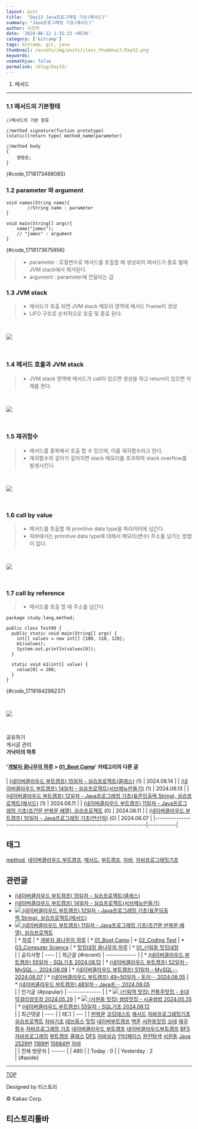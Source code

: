 ```yaml
---
layout: post
title:  "Day13 Java프로그래밍 기초(메서드)"
summary: "Java프로그래밍 기초(메서드)"
author: 이건학
date: '2024-06-12 1:35:23 +0530'
category: ['bitcamp']
tags: bitcamp, git, java
thumbnail: /assets/img/posts/class_thumbnail/Day12.png
keywords: 
usemathjax: false
permalink: /blog/Day13/
---
```


1. 메서드
------

### 1.1 메서드의 기본형태

    //메서드의 기본 종류

    //method signature(fuction prototype)
    (static)[return type] method_name(parameter)

    //method body
    {
    	명령문; 
    }

{#code_1718173468085}

### 1.2 parameter 와 argument

    void names(String name){
    		//String name : parameter
    }

    void main(String[] args){
    	name("james");
        // "james" : argument
    }

{#code_1718173675956}

> - parameter : 로컬변수로 메서드를 호출할 때 생성되어 메서드가 종료 될때 JVM stack에서 제거된다.   
> - argument : parameter에 전달되는 값

### 1.3 JVM stack

> - 매서드가 호출 되면 JVM stack 메모리 영역에 메서드 Frame이 생성   
> - LIFO 구조로 순차적으로 호출 및 종료 된다.

<br />

![](https://blog.kakaocdn.net/dn/bE5PLz/btsHWUwmV5w/oeasRwMYp0O2ftwI3JtzkK/img.png)

<br />

### 1.4 메서드 호출과 JVM stack

> - JVM stack 영역에 메서드가 call이 있으면 생성을 하고 return이 있으면 삭제를 한다.

<br />

![](https://blog.kakaocdn.net/dn/bFL6ZY/btsHW28NBjq/EKcjItPKL7N5rbyTmbLQU0/img.png)

<br />

### 1.5 재귀함수

> - 메서드를 중복해서 호출 할 수 있으며, 이를 재귀함수라고 한다.   
> - 재귀함수의 깊이가 깊어지면 stack 메모리를 초과하여 stack overflow를 발생시킨다.

<br />

![](https://blog.kakaocdn.net/dn/FiVg8/btsHWxaq9LW/aoTw9Y1XqFsWDcLkwhzm2k/img.png)

<br />

### 1.6 call by value

> - 메서드를 호출할 때 primitive data type을 파라미터에 넘긴다.  
> - 자바에서는 primitive data type에 대해서 메모리(변수) 주소를 넘기는 방법이 없다.

<br />

![](https://blog.kakaocdn.net/dn/bMhPGW/btsHXNDhU7z/L9Gy8TyIqDUuYoV6NjS3Hk/img.png)

<br />

### 1.7 call by reference

> - 메서드를 호출 할 때 주소를 넘긴다.

    package study.lang.method;

    public class Test09 {
      public static void main(String[] args) {
        int[] values = new int[] {100, 110, 120};
        m1(values);
        System.out.println(values[0]);
      }

      static void m1(int[] value) {
        value[0] = 200;
      }
    }

{#code_1718184296237}

<br />

![](https://blog.kakaocdn.net/dn/sJqii/btsHWgtpaPQ/uBVgofwcI9175W1lhqfJpk/img.png)

<br />

공유하기  
게시글 관리  
**거낙이의 하루**  

#### '[개발자 꿈나무의 하루](/category/%EA%B0%9C%EB%B0%9C%EC%9E%90%20%EA%BF%88%EB%82%98%EB%AC%B4%EC%9D%98%20%ED%95%98%EB%A3%A8) \> [01_Boot Camp](/category/%EA%B0%9C%EB%B0%9C%EC%9E%90%20%EA%BF%88%EB%82%98%EB%AC%B4%EC%9D%98%20%ED%95%98%EB%A3%A8/01_Boot%20Camp)' 카테고리의 다른 글

|               [(네이버클라우드 부트캠프) 15일차 - 실습프로젝트(클래스)](/29) (1)               | 2024.06.14 |
|             [(네이버클라우드 부트캠프) 14일차 - 실습프로젝트(서브메뉴만들기)](/28) (1)             | 2024.06.13 |
| [(네이버클라우드 부트캠프) 12일차 - Java프로그래밍 기초(표준입출력,String), 실습프로젝트(메서드)](/24) (1) | 2024.06.11 |
|    [(네이버클라우드 부트캠프) 11일차 - Java프로그래밍 기초(조건문,반복문,배열), 실습프로젝트](/23) (0)     | 2024.06.11 |
|            [(네이버클라우드 부트캠프) 10일차 - Java프로그래밍 기초(연산자)](/21) (0)            | 2024.06.07 |
|--------------------------------------------------------------------------|------------|

태그
---

[method](/tag/method), [네이버클라우드 부트캠프](/tag/%EB%84%A4%EC%9D%B4%EB%B2%84%ED%81%B4%EB%9D%BC%EC%9A%B0%EB%93%9C%20%EB%B6%80%ED%8A%B8%EC%BA%A0%ED%94%84), [메서드](/tag/%EB%A9%94%EC%84%9C%EB%93%9C), [부트캠프](/tag/%EB%B6%80%ED%8A%B8%EC%BA%A0%ED%94%84), [자바](/tag/%EC%9E%90%EB%B0%94), [자바프로그래밍기초](/tag/%EC%9E%90%EB%B0%94%ED%94%84%EB%A1%9C%EA%B7%B8%EB%9E%98%EB%B0%8D%EA%B8%B0%EC%B4%88)  

관련글
---

* [(네이버클라우드 부트캠프) 15일차 - 실습프로젝트(클래스)](/29?category=1221658)
* [(네이버클라우드 부트캠프) 14일차 - 실습프로젝트(서브메뉴만들기)](/28?category=1221658)
* [![](//i1.daumcdn.net/thumb/C176x120/?fname=https://img1.daumcdn.net/thumb/R750x0/?scode=mtistory2&fname=https%3A%2F%2Fblog.kakaocdn.net%2Fdn%2FcBCvjP%2FbtsHUPoXmB3%2Fvk5fHumqkypycsVKv7gwy1%2Fimg.png) (네이버클라우드 부트캠프) 12일차 - Java프로그래밍 기초(표준입출력,String), 실습프로젝트(메서드)](/24?category=1221658)
* [![](//i1.daumcdn.net/thumb/C176x120/?fname=https://img1.daumcdn.net/thumb/R750x0/?scode=mtistory2&fname=https%3A%2F%2Fblog.kakaocdn.net%2Fdn%2F7pA4y%2FbtsHUVaHLyh%2F0vmtU7jkvxtf4Sa0NFn5I0%2Fimg.png) (네이버클라우드 부트캠프) 11일차 - Java프로그래밍 기초(조건문,반복문,배열), 실습프로젝트](/23?category=1221658)  
| * [하루](/category)
|   * [개발자 꿈나무의 하루](/category/%EA%B0%9C%EB%B0%9C%EC%9E%90%20%EA%BF%88%EB%82%98%EB%AC%B4%EC%9D%98%20%ED%95%98%EB%A3%A8)
|     * [01_Boot Camp](/category/%EA%B0%9C%EB%B0%9C%EC%9E%90%20%EA%BF%88%EB%82%98%EB%AC%B4%EC%9D%98%20%ED%95%98%EB%A3%A8/01_Boot%20Camp)
|     * [02_Coding Test](/category/%EA%B0%9C%EB%B0%9C%EC%9E%90%20%EA%BF%88%EB%82%98%EB%AC%B4%EC%9D%98%20%ED%95%98%EB%A3%A8/02_Coding%20Test)
|     * [03_Computer Science](/category/%EA%B0%9C%EB%B0%9C%EC%9E%90%20%EA%BF%88%EB%82%98%EB%AC%B4%EC%9D%98%20%ED%95%98%EB%A3%A8/03_Computer%20Science)
|   * [맛집대장 꿈나무의 하루](/category/%EB%A7%9B%EC%A7%91%EB%8C%80%EC%9E%A5%20%EA%BF%88%EB%82%98%EB%AC%B4%EC%9D%98%20%ED%95%98%EB%A3%A8)
| * [01_신림동 맛집대장](/category/%EB%A7%9B%EC%A7%91%EB%8C%80%EC%9E%A5%20%EA%BF%88%EB%82%98%EB%AC%B4%EC%9D%98%20%ED%95%98%EB%A3%A8/01_%EC%8B%A0%EB%A6%BC%EB%8F%99%20%EB%A7%9B%EC%A7%91%EB%8C%80%EC%9E%A5)  
|
| 공지사항
| ----
|
| 최근글 {#recent}
| -------------
|
| * [(네이버클라우드 부트캠프) 55일차 - SQL기초 2024.08.12](/69)
| * [(네이버클라우드 부트캠프) 52일차 - MySQL⋯ 2024.08.08](/68)
| * [(네이버클라우드 부트캠프) 51일차 - MySQL⋯ 2024.08.07](/67)
| * [(네이버클라우드 부트캠프) 49\~50일차 - 토이⋯ 2024.08.05](/66)
| * [(네이버클라우드 부트캠프) 48일차 - Java프⋯ 2024.08.05](/65)  
|
| 인기글 {#popular}
| --------------
|
| * [![](//i1.daumcdn.net/thumb/C58x58/?fname=https://img1.daumcdn.net/thumb/R750x0/?scode=mtistory2&fname=https%3A%2F%2Fblog.kakaocdn.net%2Fdn%2FXUlbo%2FbtsHFMTIj2U%2FW64m8dKKVBFAJ9ymSKhaTk%2Fimg.jpg) (신림역 맛집) 전통주맛집 - 솟대막걸리양조장 2024.05.29](/13)
| * [![](//i1.daumcdn.net/thumb/C58x58/?fname=https://img1.daumcdn.net/thumb/R750x0/?scode=mtistory2&fname=https%3A%2F%2Fblog.kakaocdn.net%2Fdn%2FbbZ3SM%2FbtsHCrOTg9U%2FlQsCwLU3ewHbuInh9nJZkK%2Fimg.jpg) (서원동 맛집) 쌈밥맛집 - 시골쌈밥 2024.05.25](/5)
| * [(네이버클라우드 부트캠프) 55일차 - SQL기초 2024.08.12](/69)  
|
| 최근댓글
| ----
|
| 태그
| ---
|
| [반복문](/tag/%EB%B0%98%EB%B3%B5%EB%AC%B8) [코딩테스트](/tag/%EC%BD%94%EB%94%A9%ED%85%8C%EC%8A%A4%ED%8A%B8) [메서드](/tag/%EB%A9%94%EC%84%9C%EB%93%9C) [자바프로그래밍기초](/tag/%EC%9E%90%EB%B0%94%ED%94%84%EB%A1%9C%EA%B7%B8%EB%9E%98%EB%B0%8D%EA%B8%B0%EC%B4%88) [실습프로젝트](/tag/%EC%8B%A4%EC%8A%B5%ED%94%84%EB%A1%9C%EC%A0%9D%ED%8A%B8) [자바기초](/tag/%EC%9E%90%EB%B0%94%EA%B8%B0%EC%B4%88) [데브옵스](/tag/%EB%8D%B0%EB%B8%8C%EC%98%B5%EC%8A%A4) [맛집](/tag/%EB%A7%9B%EC%A7%91) [네이버부트캠프](/tag/%EB%84%A4%EC%9D%B4%EB%B2%84%EB%B6%80%ED%8A%B8%EC%BA%A0%ED%94%84) [백준](/tag/%EB%B0%B1%EC%A4%80) [서원동맛집](/tag/%EC%84%9C%EC%9B%90%EB%8F%99%EB%A7%9B%EC%A7%91) [코테](/tag/%EC%BD%94%ED%85%8C) [재귀함수](/tag/%EC%9E%AC%EA%B7%80%ED%95%A8%EC%88%98) [자바프로그래밍 기초](/tag/%EC%9E%90%EB%B0%94%ED%94%84%EB%A1%9C%EA%B7%B8%EB%9E%98%EB%B0%8D%20%EA%B8%B0%EC%B4%88) [네이버클라우드 부트캠프](/tag/%EB%84%A4%EC%9D%B4%EB%B2%84%ED%81%B4%EB%9D%BC%EC%9A%B0%EB%93%9C%20%EB%B6%80%ED%8A%B8%EC%BA%A0%ED%94%84) [네이버클라우드부트캠프](/tag/%EB%84%A4%EC%9D%B4%EB%B2%84%ED%81%B4%EB%9D%BC%EC%9A%B0%EB%93%9C%EB%B6%80%ED%8A%B8%EC%BA%A0%ED%94%84) [BFS](/tag/BFS) [자바프로그래밍](/tag/%EC%9E%90%EB%B0%94%ED%94%84%EB%A1%9C%EA%B7%B8%EB%9E%98%EB%B0%8D) [부트캠프](/tag/%EB%B6%80%ED%8A%B8%EC%BA%A0%ED%94%84) [클래스](/tag/%ED%81%B4%EB%9E%98%EC%8A%A4) [DFS](/tag/DFS) [자바실습](/tag/%EC%9E%90%EB%B0%94%EC%8B%A4%EC%8A%B5) [인터페이스](/tag/%EC%9D%B8%ED%84%B0%ED%8E%98%EC%9D%B4%EC%8A%A4) [완전탐색](/tag/%EC%99%84%EC%A0%84%ED%83%90%EC%83%89) [서원동](/tag/%EC%84%9C%EC%9B%90%EB%8F%99) [Java](/tag/Java) [2529번](/tag/2529%EB%B2%88) [1189번](/tag/1189%EB%B2%88) [15684번](/tag/15684%EB%B2%88) [자바](/tag/%EC%9E%90%EB%B0%94)  
|
| 전체 방문자
| ------
|
| 480
|
| Today : 0
|
| Yesterday : 2  
| {#aside}

*** ** * ** ***

[TOP](#)

Designed by 티스토리

© Kakao Corp.  

티스토리툴바
------

<br />

